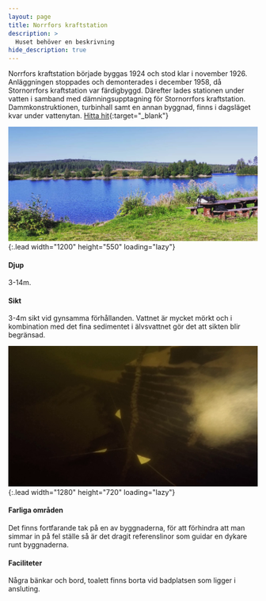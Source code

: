 ```yaml
---
layout: page
title: Norrfors kraftstation
description: >
  Huset behöver en beskrivning
hide_description: true
---
```


Norrfors kraftstation började byggas 1924 och stod klar i november 1926. Anläggningen stoppades och demonterades i december 1958, då Stornorrfors kraftstation var färdigbyggd. Därefter lades stationen under vatten i samband med dämningsupptagning för Stornorrfors kraftstation. Dammkonstruktionen, turbinhall samt en annan byggnad, finns i dagsläget kvar under vattenytan.
[Hitta hit](https://www.google.com/maps/dir/?api=1&origin=Current+Location&destination=63.872162,20.022378){:target="_blank"}

![image](/dykplatser/huset1.png){:.lead width="1200" height="550" loading="lazy"}

#### Djup

3-14m.

#### Sikt

3-4m sikt vid gynsamma förhållanden. Vattnet är mycket mörkt och i kombination med det fina sedimentet i älvsvattnet gör det att sikten blir begränsad.

![image](/dykplatser/korsning.png){:.lead width="1280" height="720" loading="lazy"}

#### Farliga områden

Det finns fortfarande tak på en av byggnaderna, för att förhindra att man simmar in på fel ställe så är det dragit referenslinor som guidar en dykare runt byggnaderna.

#### Faciliteter

Några bänkar och bord, toalett finns borta vid badplatsen som ligger i ansluting.

